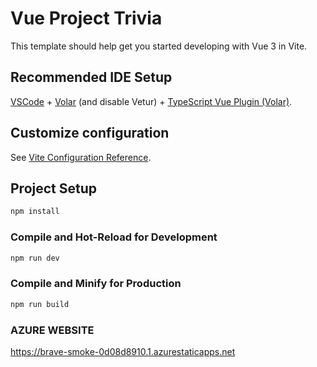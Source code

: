 # Vue Project Trivia



This template should help get you started developing with Vue 3 in Vite.



## Recommended IDE Setup



[VSCode](https://code.visualstudio.com/) + [Volar](https://marketplace.visualstudio.com/items?itemName=Vue.volar) (and disable Vetur) + [TypeScript Vue Plugin (Volar)](https://marketplace.visualstudio.com/items?itemName=Vue.vscode-typescript-vue-plugin).



## Customize configuration



See [Vite Configuration Reference](https://vitejs.dev/config/).



## Project Setup



```sh
npm install
```


### Compile and Hot-Reload for Development



```sh
npm run dev
```



### Compile and Minify for Production



```sh
npm run build
```


### AZURE WEBSITE
https://brave-smoke-0d08d8910.1.azurestaticapps.net
